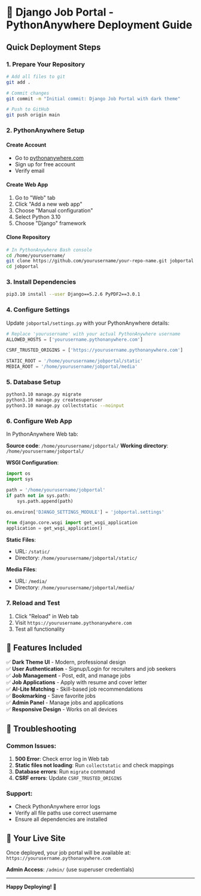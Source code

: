 # 🚀 Django Job Portal - PythonAnywhere Deployment Guide

## Quick Deployment Steps

### 1. Prepare Your Repository
```bash
# Add all files to git
git add .

# Commit changes
git commit -m "Initial commit: Django Job Portal with dark theme"

# Push to GitHub
git push origin main
```

### 2. PythonAnywhere Setup

#### Create Account
- Go to [pythonanywhere.com](https://www.pythonanywhere.com)
- Sign up for free account
- Verify email

#### Create Web App
1. Go to "Web" tab
2. Click "Add a new web app"
3. Choose "Manual configuration"
4. Select Python 3.10
5. Choose "Django" framework

#### Clone Repository
```bash
# In PythonAnywhere Bash console
cd /home/yourusername/
git clone https://github.com/yourusername/your-repo-name.git jobportal
cd jobportal
```

### 3. Install Dependencies
```bash
pip3.10 install --user Django==5.2.6 PyPDF2==3.0.1
```

### 4. Configure Settings
Update `jobportal/settings.py` with your PythonAnywhere details:

```python
# Replace 'yourusername' with your actual PythonAnywhere username
ALLOWED_HOSTS = ['yourusername.pythonanywhere.com']

CSRF_TRUSTED_ORIGINS = ['https://yourusername.pythonanywhere.com']

STATIC_ROOT = '/home/yourusername/jobportal/static'
MEDIA_ROOT = '/home/yourusername/jobportal/media'
```

### 5. Database Setup
```bash
python3.10 manage.py migrate
python3.10 manage.py createsuperuser
python3.10 manage.py collectstatic --noinput
```

### 6. Configure Web App
In PythonAnywhere Web tab:

**Source code**: `/home/yourusername/jobportal/`
**Working directory**: `/home/yourusername/jobportal/`

**WSGI Configuration**:
```python
import os
import sys

path = '/home/yourusername/jobportal'
if path not in sys.path:
    sys.path.append(path)

os.environ['DJANGO_SETTINGS_MODULE'] = 'jobportal.settings'

from django.core.wsgi import get_wsgi_application
application = get_wsgi_application()
```

**Static Files**:
- URL: `/static/`
- Directory: `/home/yourusername/jobportal/static/`

**Media Files**:
- URL: `/media/`
- Directory: `/home/yourusername/jobportal/media/`

### 7. Reload and Test
1. Click "Reload" in Web tab
2. Visit `https://yourusername.pythonanywhere.com`
3. Test all functionality

## 🎯 Features Included

✅ **Dark Theme UI** - Modern, professional design  
✅ **User Authentication** - Signup/Login for recruiters and job seekers  
✅ **Job Management** - Post, edit, and manage jobs  
✅ **Job Applications** - Apply with resume and cover letter  
✅ **AI-Lite Matching** - Skill-based job recommendations  
✅ **Bookmarking** - Save favorite jobs  
✅ **Admin Panel** - Manage jobs and applications  
✅ **Responsive Design** - Works on all devices  

## 🔧 Troubleshooting

### Common Issues:
1. **500 Error**: Check error log in Web tab
2. **Static files not loading**: Run `collectstatic` and check mappings
3. **Database errors**: Run `migrate` command
4. **CSRF errors**: Update `CSRF_TRUSTED_ORIGINS`

### Support:
- Check PythonAnywhere error logs
- Verify all file paths use correct username
- Ensure all dependencies are installed

## 📱 Your Live Site
Once deployed, your job portal will be available at:
`https://yourusername.pythonanywhere.com`

**Admin Access**: `/admin/` (use superuser credentials)

---

**Happy Deploying! 🎉**
